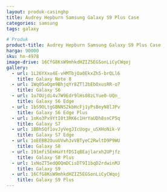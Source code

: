 ```yaml
---
layout: produk-casinghp
title: Audrey Hepburn Samsung Galaxy S9 Plus Case
categories: samsung
tags: galaxy

# Produk
product-title: Audrey Hepburn Samsung Galaxy S9 Plus Case
harga: 90000
sku: hn-4978
image-drive: 16CfG8KsW9mhkdHZIZ5EGSonLiCyCWqoj
gallery:
  - url: 1L26YXxu4E-vHMTbjOa0EkxZh5-brQLl6
    title: Galaxy Note 8
  - url: 1Wq05aOgm9BhjqYr8ZTl2bEbOxusRR-o7
    title: Galaxy S6
  - url: 1u7OUjdi4v7W9Edr9lHs08zLYue0-UQn_
    title: Galaxy S6 Edge
  - url: 1bS9OLtgGBNNS2kbHcFj1yPsBeyN8lJPv
    title: Galaxy S6 Edge Plus
  - url: 1nKo3Px9YtI0t3RK6c1HrYaUDh8snCP5q
    title: Galaxy S7
  - url: 1BBhSQf1ovJyVegJIcUogv_uSXHoNik-V
    title: Galaxy S7 Edge
  - url: 1oEEBB2OuuUVwh3vVBTyeC2RwltD9P9WU
    title: Galaxy S8
  - url: 191mfi5EmHaYtfDSIqBEajlarxh2UPjfz
    title: Galaxy S8 Plus
  - url: 1xNoZT5edQOQmDCisDT9I1bqD2rdwinMJ
    title: Galaxy S9
  - url: 16CfG8KsW9mhkdHZIZ5EGSonLiCyCWqoj
    title: Galaxy S9 Plus
---
```

